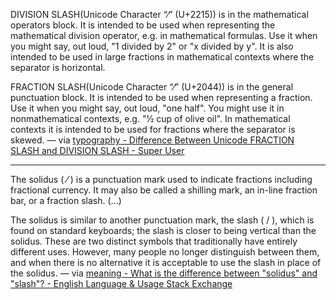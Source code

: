 
DIVISION SLASH(Unicode Character “∕” (U+2215)) is in the mathematical operators block. It is intended to be used when representing the mathematical division operator, e.g. in mathematical formulas. Use it when you might say, out loud, "1 divided by 2" or "x divided by y". It is also intended to be used in large fractions in mathematical contexts where the separator is horizontal.

FRACTION SLASH(Unicode Character “⁄” (U+2044)) is in the general punctuation block. It is intended to be used when representing a fraction. Use it when you might say, out loud, "one half". You might use it in nonmathematical contexts, e.g. "1⁄2 cup of olive oil". In mathematical contexts it is intended to be used for fractions where the separator is skewed. — via [typography - Difference Between Unicode FRACTION SLASH and DIVISION SLASH - Super User](https://superuser.com/questions/922074/difference-between-unicode-fraction-slash-and-division-slash)

---

The solidus ( ⁄ ) is a punctuation mark used to indicate fractions including fractional currency. It may also be called a shilling mark, an in-line fraction bar, or a fraction slash. (...)

The solidus is similar to another punctuation mark, the slash ( / ), which is found on standard keyboards; the slash is closer to being vertical than the solidus. These are two distinct symbols that traditionally have entirely different uses. However, many people no longer distinguish between them, and when there is no alternative it is acceptable to use the slash in place of the solidus. — via [meaning - What is the difference between "solidus" and "slash"? - English Language & Usage Stack Exchange](https://english.stackexchange.com/questions/10993/what-is-the-difference-between-solidus-and-slash)
